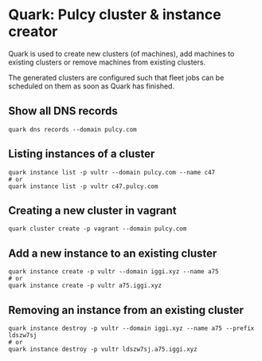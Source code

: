 # Quark: Pulcy cluster & instance creator

Quark is used to create new clusters (of machines), add machines to existing clusters or
remove machines from existing clusters.

The generated clusters are configured such that fleet jobs can be scheduled on them as soon
as Quark has finished.

## Show all DNS records

```
quark dns records --domain pulcy.com
```

## Listing instances of a cluster

```
quark instance list -p vultr --domain pulcy.com --name c47
# or
quark instance list -p vultr c47.pulcy.com
```

## Creating a new cluster in vagrant

```
quark cluster create -p vagrant --domain pulcy.com
```

## Add a new instance to an existing cluster

```
quark instance create -p vultr --domain iggi.xyz --name a75
# or
quark instance create -p vultr a75.iggi.xyz
```

## Removing an instance from an existing cluster

```
quark instance destroy -p vultr --domain iggi.xyz --name a75 --prefix ldszw7sj
# or
quark instance destroy -p vultr ldszw7sj.a75.iggi.xyz
```
